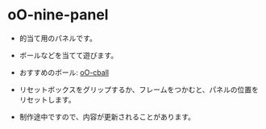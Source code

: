# oO-nine-panel

- 的当て用のパネルです。

- ボールなどを当てて遊びます。

- おすすめのボール: [oO-cball](https://seed.online/items/fb9a681d3e6230cb9156b3264b044798a53286289815b0fd442a142abd932a3d)

- リセットボックスをグリップするか、フレームをつかむと、パネルの位置をリセットします。

- 制作途中ですので、内容が更新されることがあります。
